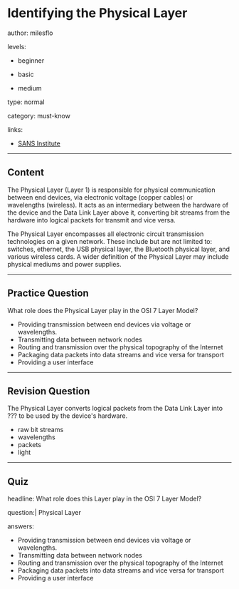 # Identifying the Physical Layer
author: milesflo

levels:

  - beginner

  - basic

  - medium

type: normal

category: must-know

links:

  - [SANS Institute](https://www.sans.org/reading-room/whitepapers/protocols/applying-osi-layer-network-model-information-security-1309)

---
## Content

The Physical Layer (Layer 1) is responsible for physical communication between end devices, via electronic voltage (copper cables) or wavelengths (wireless). It acts as an intermediary between the hardware of the device and the Data Link Layer above it, converting bit streams from the hardware into logical packets for transmit and vice versa.

The Physical Layer encompasses all electronic circuit transmission technologies on a given network. These include but are not limited to: switches, ethernet, the USB physical layer, the Bluetooth physical layer, and various wireless cards. A wider definition of the Physical Layer may include physical mediums and power supplies.

---
## Practice Question

What role does the Physical Layer play in the OSI 7 Layer Model?

* Providing transmission between end devices via voltage or wavelengths.
* Transmitting data between network nodes
* Routing and transmission over the physical topography of the Internet
* Packaging data packets into data streams and vice versa for transport
* Providing a user interface

---
## Revision Question

The Physical Layer converts logical packets from the Data Link Layer into ??? to be used by the device's hardware.

* raw bit streams
* wavelengths
* packets
* light

---
## Quiz

headline: What role does this Layer play in the OSI 7 Layer Model?

question:| Physical Layer

answers:

- Providing transmission between end devices via voltage or wavelengths.
- Transmitting data between network nodes
- Routing and transmission over the physical topography of the Internet
- Packaging data packets into data streams and vice versa for transport
- Providing a user interface
